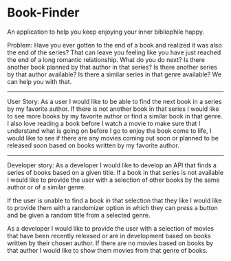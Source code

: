 # Book-Finder

  An application to help you keep enjoying your inner bibliophile happy.

Problem:
  Have you ever gotten to the end of a book and realized it was also the end of the series? That can leave you feeling like you have just reached the end of a long romantic relationship. What do you do next? Is there another book planned by that author in that series? Is there another series by that author available? Is there a similar series in that genre available? We can help you with that.

____

User Story:
  As a user I would like to be able to find the next book in a series by my favorite author. If there is not another book in that series I would like to see more books by my favorite author or find a similar book in that genre. I also love reading a book before I watch a movie to make sure that I understand what is going on before I go to enjoy the book come to life, I would like to see if there are any movies coming out soon or planned to be released soon based on books written by my favorite author.

____

Developer story:
  As a developer I would like to develop an API that finds a series of books based on a given title. If a book in that series is not available I would like to provide the user with a selection of other books by the same author or of a similar genre.
  
  If the user is unable to find a book in that selection that they like I would like to provide them with a randomizer option in which they can press a button and be given a random title from a selected genre.
  
  As a developer I would like to provide the user with a selection of movies that have been recently released or are in development based on books written by their chosen author. If there are no movies based on books by that author I would like to show them movies from that genre of books.
